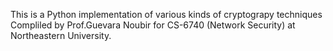 This is a Python implementation of various kinds of cryptograpy techniques Compliled by Prof.Guevara Noubir for CS-6740 (Network Security) 
at Northeastern University.